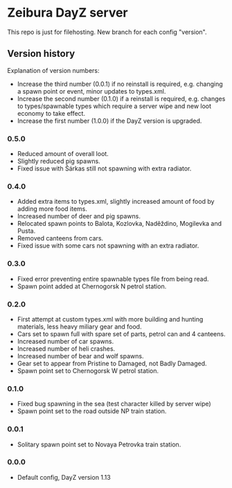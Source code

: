 # Zeibura DayZ server

This repo is just for filehosting. New branch for each config "version".

## Version history

Explanation of version numbers:
- Increase the third number (0.0.1) if no reinstall is required, e.g. changing a spawn point or event, minor updates to types.xml.
- Increase the second number (0.1.0) if a reinstall is required, e.g. changes to types/spawnable types which require a server wipe and new loot economy to take effect.
- Increase the first number (1.0.0) if the DayZ version is upgraded.

### 0.5.0

- Reduced amount of overall loot.
- Slightly reduced pig spawns.
- Fixed issue with Šárkas still not spawning with extra radiator.

### 0.4.0

- Added extra items to types.xml, slightly increased amount of food by adding more food items.
- Increased number of deer and pig spawns.
- Relocated spawn points to Balota, Kozlovka, Naděždino, Mogilevka and Pusta.
- Removed canteens from cars.
- Fixed issue with some cars not spawning with an extra radiator.

### 0.3.0

- Fixed error preventing entire spawnable types file from being read.
- Spawn point added at Chernogorsk N petrol station.

### 0.2.0

- First attempt at custom types.xml with more building and hunting materials, less heavy miliary gear and food.
- Cars set to spawn full with spare set of parts, petrol can and 4 canteens.
- Increased number of car spawns.
- Increased number of heli crashes.
- Increased number of bear and wolf spawns.
- Gear set to appear from Pristine to Damaged, not Badly Damaged.
- Spawn point set to Chernogorsk W petrol station.

### 0.1.0

- Fixed bug spawning in the sea (test character killed by server wipe)
- Spawn point set to the road outside NP train station.

### 0.0.1

- Solitary spawn point set to Novaya Petrovka train station.

### 0.0.0

- Default config, DayZ version 1.13
